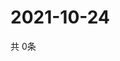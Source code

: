 # 2021-10-24
  共 0条

  <!-- BEGIN -->
  <!-- 最后更新时间Sun Oct 24 2021 23:02:54 GMT+0000 (Coordinated Universal Time) -->
  
  <!-- END -->
  
  